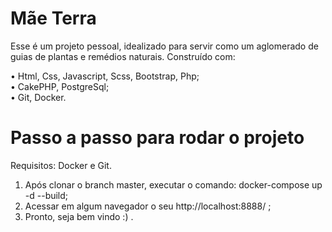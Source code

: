 # Mãe Terra

Esse é um projeto pessoal, idealizado para servir como um aglomerado de guias de plantas e remédios naturais. Construído com:

• Html, Css, Javascript, Scss, Bootstrap, Php;
<br>
• CakePHP, PostgreSql;
<br>
• Git, Docker.


# Passo a passo para rodar o projeto

Requisitos: Docker e Git.

1. Após clonar o branch master, executar o comando: docker-compose up -d --build;
2. Acessar em algum navegador o seu http://localhost:8888/ ;
3. Pronto, seja bem vindo :) .

